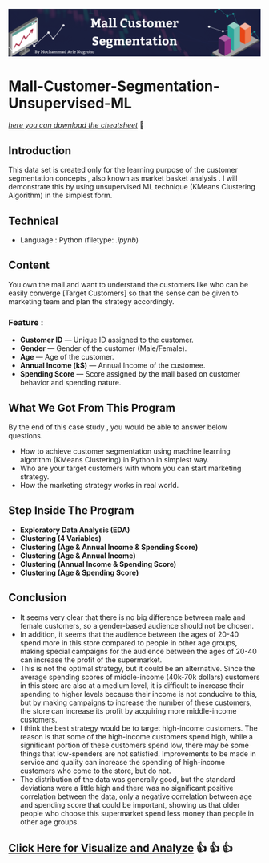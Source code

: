 ![This is an image](https://github.com/arienugroho050396/Mall-Customer-Segmentation-Unsupervised-ML/blob/main/Header.png)
# Mall-Customer-Segmentation-Unsupervised-ML 
[*here you can download the cheatsheet*](https://www.kaggle.com/vjchoudhary7/customer-segmentation-tutorial-in-python)  :department_store:

## Introduction 
This data set is created only for the learning purpose of the customer segmentation concepts , also known as market basket analysis . I will demonstrate this by using unsupervised ML technique (KMeans Clustering Algorithm) in the simplest form.

## Technical
- Language : Python (filetype: *.ipynb*)

## Content
You own the mall and want to understand the customers like who can be easily converge [Target Customers] so that the sense can be given to marketing team and plan the strategy accordingly.

### Feature :
- **Customer ID** — Unique ID assigned to the customer.
- **Gender** — Gender of the customer (Male/Female).
- **Age** — Age of the customer.
- **Annual Income (k$)** — Annual Income of the customee.
- **Spending Score** — Score assigned by the mall based on customer behavior and spending nature.

## What We Got From This Program
By the end of this case study , you would be able to answer below questions.
- How to achieve customer segmentation using machine learning algorithm (KMeans Clustering) in Python in simplest way.
- Who are your target customers with whom you can start marketing strategy.
- How the marketing strategy works in real world.

## Step Inside The Program
- **Exploratory Data Analysis (EDA)**
- **Clustering (4 Variables)**
- **Clustering (Age & Annual Income & Spending Score)**
- **Clustering (Age & Annual Income)**
- **Clustering (Annual Income & Spending Score)**
- **Clustering (Age & Spending Score)**

## Conclusion
- It seems very clear that there is no big difference between male and female customers, so a gender-based audience should not be chosen.
- In addition, it seems that the audience between the ages of 20-40 spend more in this store compared to people in other age groups, making special campaigns for the audience between the ages of 20-40 can increase the profit of the supermarket.
- This is not the optimal strategy, but it could be an alternative. Since the average spending scores of middle-income (40k-70k dollars) customers in this store are also at a medium level, it is difficult to increase their spending to higher levels because their income is not conducive to this, but by making campaigns to increase the number of these customers, the store can increase its profit by acquiring more middle-income customers.
- I think the best strategy would be to target high-income customers. The reason is that some of the high-income customers spend high, while a significant portion of these customers spend low, there may be some things that low-spenders are not satisfied. Improvements to be made in service and quality can increase the spending of high-income customers who come to the store, but do not.
- The distribution of the data was generally good, but the standard deviations were a little high and there was no significant positive correlation between the data, only a negative correlation between age and spending score that could be important, showing us that older people who choose this supermarket spend less money than people in other age groups.
 
## [Click Here  for Visualize and Analyze](https://arienugroho050396.github.io/project5.html) :thumbsup: :thumbsup: :thumbsup: 
